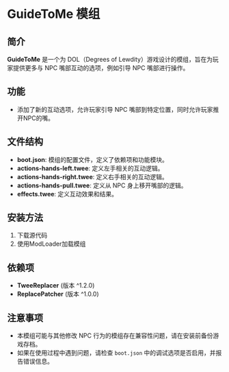 # GuideToMe 模组

## 简介

**GuideToMe** 是一个为 DOL（Degrees of Lewdity）游戏设计的模组，旨在为玩家提供更多与 NPC 嘴部互动的选项，例如引导 NPC 嘴部进行操作。

## 功能

- 添加了新的互动选项，允许玩家引导 NPC 嘴部到特定位置，同时允许玩家推开NPC的嘴。

## 文件结构

- **boot.json**: 模组的配置文件，定义了依赖项和功能模块。
- **actions-hands-left.twee**: 定义左手相关的互动逻辑。
- **actions-hands-right.twee**: 定义右手相关的互动逻辑。
- **actions-hands-pull.twee**: 定义从 NPC 身上移开嘴部的逻辑。
- **effects.twee**: 定义互动效果和结果。

## 安装方法

1. 下载源代码
2. 使用ModLoader加载模组

## 依赖项

- **TweeReplacer** (版本 ^1.2.0)
- **ReplacePatcher** (版本 ^1.0.0)

## 注意事项

- 本模组可能与其他修改 NPC 行为的模组存在兼容性问题，请在安装前备份游戏存档。
- 如果在使用过程中遇到问题，请检查 `boot.json` 中的调试选项是否启用，并报告错误信息。